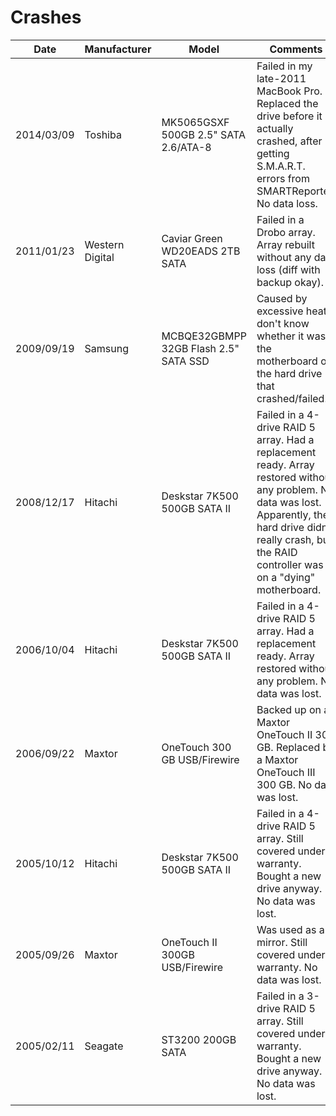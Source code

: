 # Crashes
Date | Manufacturer | Model | Comments
--- | --- | --- | ---
<a name="9"></a>2014/03/09 | Toshiba | MK5065GSXF 500GB 2.5" SATA 2.6/ATA-8 | Failed in my late-2011 MacBook Pro. Replaced the drive before it actually crashed, after getting S.M.A.R.T. errors from SMARTReporter. No data loss.
<a name="8"></a>2011/01/23 | Western Digital | Caviar Green WD20EADS 2TB SATA | Failed in a Drobo array. Array rebuilt without any data loss (diff with backup okay).
<a name="7"></a>2009/09/19 | Samsung | MCBQE32GBMPP 32GB Flash 2.5" SATA SSD | Caused by excessive heat. I don't know whether it was the motherboard or the hard drive that crashed/failed.
<a name="6"></a>2008/12/17 | Hitachi | Deskstar 7K500 500GB SATA II | Failed in a 4-drive RAID 5 array. Had a replacement ready. Array restored without any problem. No data was lost. Apparently, the hard drive didn't really crash, but the RAID controller was on a "dying" motherboard.
<a name="5"></a>2006/10/04 | Hitachi | Deskstar 7K500 500GB SATA II | Failed in a 4-drive RAID 5 array. Had a replacement ready. Array restored without any problem. No data was lost.
<a name="4"></a>2006/09/22 | Maxtor | OneTouch 300 GB USB/Firewire | Backed up on a Maxtor OneTouch II 300 GB. Replaced by a Maxtor OneTouch III 300 GB. No data was lost.
<a name="3"></a>2005/10/12 | Hitachi | Deskstar 7K500 500GB SATA II | Failed in a 4-drive RAID 5 array. Still covered under warranty. Bought a new drive anyway. No data was lost.
<a name="2"></a>2005/09/26 | Maxtor | OneTouch II 300GB USB/Firewire | Was used as a mirror. Still covered under warranty. No data was lost.
<a name="1"></a>2005/02/11 | Seagate | ST3200 200GB SATA | Failed in a 3-drive RAID 5 array. Still covered under warranty. Bought a new drive anyway. No data was lost.
